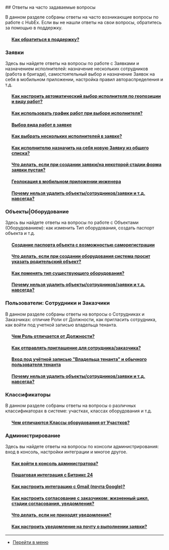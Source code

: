 <script type="text/javascript" >
   (function(m,e,t,r,i,k,a){m[i]=m[i]||function(){(m[i].a=m[i].a||[]).push(arguments)};
   m[i].l=1*new Date();k=e.createElement(t),a=e.getElementsByTagName(t)[0],k.async=1,k.src=r,a.parentNode.insertBefore(k,a)})
   (window, document, "script", "https://mc.yandex.ru/metrika/tag.js", "ym");
   ym('{{ site.yandex_metric }}', "init", {
        id:'{{ site.yandex_metric }}',
        clickmap:true,
        trackLinks:true,
        accurateTrackBounce:true,
        webvisor:true
   });
</script>
<noscript><div><img src="https://mc.yandex.ru/watch/'{{ site.yandex_metric }}'" style="position:absolute; left:-9999px;" alt="" /></div></noscript>
<!-- /Yandex.Metrika counter -->
<link rel="stylesheet" type="text/css" href="/assets/css/styles.css">
## Ответы на часто задаваемые вопросы

В данном разделе собраны ответы на часто возникающие вопросы по работе с HubEx. Если вы не нашли ответы на свои вопросы, обратитесь за помощью в поддержку.

<h4 style="padding-left: 20px;"><a href="/docs/FAQ/RU/user/HowToContactSupport.html">Как обратиться в поддержку?</a></h4>

### Заявки
Здесь вы найдете ответы на вопросы по работе с Заявками и назначением исполнителей: назначение нескольких сотрудников (работа в бригаде), самостоятельный выбор и назначение Заявок на себя в мобильном приложении, настройка правил автораспределения и т.д.
<h4 style="padding-left: 20px;"><a href="/docs/FAQ/RU/user/RulesOfChoiceGEO.html">Как настроить автоматический выбор исполнителя по геопозиции и виду работ?</a></h4>
<h4 style="padding-left: 20px;"><a href="/docs/FAQ/RU/user/Schedule.html">Как использовать график работ при выборе исполнителя?</a></h4>
<h4 style="padding-left: 20px;"><a href="/docs/FAQ/RU/user/ChoiceWorkType.html">Выбор вида работ в заявке</a></h4>
<h4 style="padding-left: 20px;"><a href="/docs/FAQ/RU/user/SeveralEngineers.html">Как выбрать нескольких исполнителей в заявке?</a></h4>
<h4 style="padding-left: 20px;"><a href="/docs/FAQ/RU/user/AcceptanceTicket.html">Как исполнителю назначить на себя новую Заявку из общего списка?</a></h4>
<h4 style="padding-left: 20px;"><a href="/docs/FAQ/RU/user/HowToDealWithWhiteScreen.html">Что делать, если при создании заявки/на некоторой стадии форма заявки пустая?</a></h4>
<h4 style="padding-left: 20px;"><a href="/docs/FAQ/RU/user/GEOinMob.html">Геолокация в мобильном приложении инженера</a></h4>
<h4 style="padding-left: 20px;"><a href="/docs/FAQ/RU/user/DeletedObjects.html">Почему нельзя удалить объекты/сотрудников/заявки и т.д. навсегда?</a></h4>


### Объекты|Оборудование
Здесь вы найдете ответы на вопросы по работе с Объектами (Оборудованием): как изменить Тип оборудования, создать паспорт объекта и т.д.
<h4 style="padding-left: 20px;"><a href="/docs/FAQ/RU/user/HowToMakePassport.html">Создание паспорта объекта с возможностью саморегистрации</a></h4>
<h4 style="padding-left: 20px;"><a href="/docs/FAQ/RU/user/TheDifferenceBetweenObjectTypes.html">Что делать, если при создании оборудования система просит указать родительский объект?</a></h4>
<h4 style="padding-left: 20px;"><a href="/docs/FAQ/RU/user/ChangeOfObjectType.html">Как поменять тип существующего оборудования?</a></h4>
<h4 style="padding-left: 20px;"><a href="/docs/FAQ/RU/user/DeletedObjects.html">Почему нельзя удалить объекты/сотрудников/заявки и т.д. навсегда?</a></h4>


### Пользователи: Сотрудники и Заказчики
В данном разделе собраны ответы на вопросы о Сотрудниках и Заказчиках: отличие Роли от Должности, как пригласить сотрудника, как войти под учетной записью владельца тенанта.
<h4 style="padding-left: 20px;"><a href="/docs/FAQ/RU/user/RoleVSPosition.html">Чем Роль отличается от Должности?</a></h4>
<h4 style="padding-left: 20px;"><a href="/docs/FAQ/RU/user/HowToSendInvitation.html">Как отправлять приглашение для сотрудника/заказчика?</a></h4>

<h4 style="padding-left: 20px;"><a href="/docs/FAQ/RU/user/SuperAndUsualUser.html">Вход под учётной записью "Владельца тенанта" и обычного пользователя тенанта</a></h4>
<h4 style="padding-left: 20px;"><a href="/docs/FAQ/RU/user/DeletedObjects.html">Почему нельзя удалить объекты/сотрудников/заявки и т.д. навсегда?</a></h4>

### Классификаторы
В данном разделе собраны ответы на вопросы о различных классификаторах в системе: участках, классах оборудования и т.д.

<h4 style="padding-left: 20px;"><a href="/docs/FAQ/RU/admin/PlacesVSObjectsClass.html">Чем отличаются Классы оборудования от Участков?</a></h4>

### Администрирование
Здесь вы найдете ответы на вопросы по консоли администрирования: вход в консоль, настройки интеграции и многое другое.


<h4 style="padding-left: 20px;"><a href="/docs/FAQ/RU/admin/HowToEnterTheAdmin.html">Как войти в консоль администратора?</a></h4>

<h4 style="padding-left: 20px;"><a href="/docs/FAQ/RU/admin/Integration.html">Пошаговая интеграция с Битрикс 24</a></h4>

<h4 style="padding-left: 20px;"><a href="/docs/FAQ/RU/user/HowToManageGmailIntegration.html">Как настроить интеграцию с Gmail (почта Google)?</a></h4>

<h4 style="padding-left: 20px;"><a href="/docs/FAQ/RU/admin/CustomerAgreement.html">Как настроить согласование с заказчиком: жизненный цикл, стадии согласования, уведомления?</a></h4>
<h4 style="padding-left: 20px;"><a href="/docs/FAQ/RU/user/HowToNotificationsToMobile.html">Что делать, если не приходят уведомления?</a></h4>

<h4 style="padding-left: 20px;"><a href="/docs/FAQ/RU/user/HowToManageNotifications.html">Как настроить уведомление на почту о выполнении заявки?</a></h4>
















____
- [Перейти в меню](http://wiki.hubex.ru)